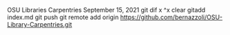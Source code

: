 OSU Libraries Carpentries
September 15, 2021
git dif
x
^x
clear
gitadd index.md
git push
git remote add origin https://github.com/bernazzoli/OSU-Library-Carpentries.git
 
